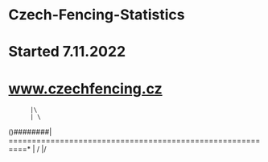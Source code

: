 # Czech-Fencing-Statistics

# Started 7.11.2022
# www.czechfencing.cz

          |\
          | \
()########|  ==========================================================*
          | /
          |/
